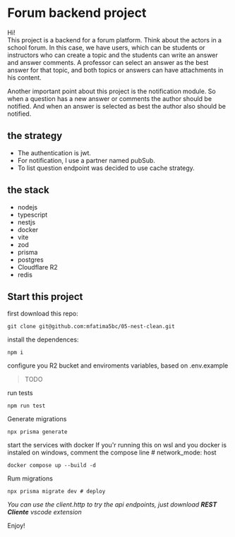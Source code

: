 # Forum backend project

Hi! <br />
This project is a backend for a forum platform. Think about the actors in a school forum.
In this case, we have users, which can be students or instructors who can create a topic and the students can write an answer and answer comments.
A professor can select an answer as the best answer for that topic, and both topics or answers can have attachments in his content.

Another important point about this project is the notification module. So when a question has a new answer or comments the author should be notified. And when an answer is selected as best the author also should be notified.

## the strategy
- The authentication is jwt.
- For notification, I use a partner named pubSub.
- To list question endpoint was decided to use cache strategy.


## the stack
- nodejs
- typescript
- nestjs
- docker
- vite
- zod
- prisma
- postgres
- Cloudflare R2
- redis

## Start this project
first download this repo:
```shell 
git clone git@github.com:mfatima5bc/05-nest-clean.git
```
install the dependences:
```shell
npm i
```
configure you R2 bucket and enviroments variables, based on .env.example
> TODO

run tests 
```shell
npm run test
```
Generate migrations
```shell
npx prisma generate
```
start the services with docker
If you'r running this on wsl and you docker is instaled on windows, comment the compose line # network_mode: host
```shell
docker compose up --build -d
```
Rum migrations
```shell
npx prisma migrate dev # deploy
```

_You can use the client.http to try the api endpoints, just download __REST Cliente__ vscode extension_

Enjoy!